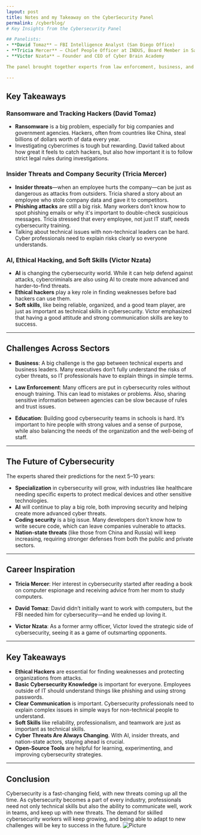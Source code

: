 ```yaml
---
layout: post
title: Notes and my Takeaway on the CyberSecurity Panel
permalink: /cyberblog/
# Key Insights from the Cybersecurity Panel

## Panelists:
- **David Tomaz** – FBI Intelligence Analyst (San Diego Office)
- **Tricia Mercer** – Chief People Officer at INDUS, Board Member in San Diego
- **Victor Nzata** – Founder and CEO of Cyber Brain Academy

The panel brought together experts from law enforcement, business, and education to talk about cybersecurity. They shared their views and advice on the challenges and opportunities in the field.

---
```


## Key Takeaways

### Ransomware and Tracking Hackers (David Tomaz)
- **Ransomware** is a big problem, especially for big companies and government agencies. Hackers, often from countries like China, steal billions of dollars worth of data every year.
- Investigating cybercrimes is tough but rewarding. David talked about how great it feels to catch hackers, but also how important it is to follow strict legal rules during investigations.

### Insider Threats and Company Security (Tricia Mercer)
- **Insider threats**—when an employee hurts the company—can be just as dangerous as attacks from outsiders. Tricia shared a story about an employee who stole company data and gave it to competitors.
- **Phishing attacks** are still a big risk. Many workers don’t know how to spot phishing emails or why it's important to double-check suspicious messages. Tricia stressed that every employee, not just IT staff, needs cybersecurity training.
- Talking about technical issues with non-technical leaders can be hard. Cyber professionals need to explain risks clearly so everyone understands.

### AI, Ethical Hacking, and Soft Skills (Victor Nzata)
- **AI** is changing the cybersecurity world. While it can help defend against attacks, cybercriminals are also using AI to create more advanced and harder-to-find threats.
- **Ethical hackers** play a key role in finding weaknesses before bad hackers can use them.
- **Soft skills**, like being reliable, organized, and a good team player, are just as important as technical skills in cybersecurity. Victor emphasized that having a good attitude and strong communication skills are key to success.

---

## Challenges Across Sectors

- **Business**: A big challenge is the gap between technical experts and business leaders. Many executives don’t fully understand the risks of cyber threats, so IT professionals have to explain things in simple terms.
  
- **Law Enforcement**: Many officers are put in cybersecurity roles without enough training. This can lead to mistakes or problems. Also, sharing sensitive information between agencies can be slow because of rules and trust issues.
  
- **Education**: Building good cybersecurity teams in schools is hard. It’s important to hire people with strong values and a sense of purpose, while also balancing the needs of the organization and the well-being of staff.

---

## The Future of Cybersecurity
The experts shared their predictions for the next 5–10 years:
- **Specialization** in cybersecurity will grow, with industries like healthcare needing specific experts to protect medical devices and other sensitive technologies.
- **AI** will continue to play a big role, both improving security and helping create more advanced cyber threats.
- **Coding security** is a big issue. Many developers don’t know how to write secure code, which can leave companies vulnerable to attacks.
- **Nation-state threats** (like those from China and Russia) will keep increasing, requiring stronger defenses from both the public and private sectors.

---

## Career Inspiration

- **Tricia Mercer**: Her interest in cybersecurity started after reading a book on computer espionage and receiving advice from her mom to study computers.
  
- **David Tomaz**: David didn’t initially want to work with computers, but the FBI needed him for cybersecurity—and he ended up loving it.
  
- **Victor Nzata**: As a former army officer, Victor loved the strategic side of cybersecurity, seeing it as a game of outsmarting opponents.

---

## Key Takeaways

- **Ethical Hackers** are essential for finding weaknesses and protecting organizations from attacks.
- **Basic Cybersecurity Knowledge** is important for everyone. Employees outside of IT should understand things like phishing and using strong passwords.
- **Clear Communication** is important. Cybersecurity professionals need to explain complex issues in simple ways for non-technical people to understand.
- **Soft Skills** like reliability, professionalism, and teamwork are just as important as technical skills.
- **Cyber Threats Are Always Changing**. With AI, insider threats, and nation-state actors, staying ahead is crucial.
- **Open-Source Tools** are helpful for learning, experimenting, and improving cybersecurity strategies.

---

## Conclusion
Cybersecurity is a fast-changing field, with new threats coming up all the time. As cybersecurity becomes a part of every industry, professionals need not only technical skills but also the ability to communicate well, work in teams, and keep up with new threats. The demand for skilled cybersecurity workers will keep growing, and being able to adapt to new challenges will be key to success in the future.
![Picture](https://i.imgur.com/sKHXN3G.jpeg)
